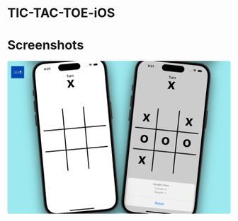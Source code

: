 # TIC-TAC-TOE-iOS

# Screenshots

![image](https://github.com/RenuckaM/TIC-TAC-TOE-iOS/blob/main/Tic-tac-toe-2.jpg?raw=true![image](https://github.com/user-attachments/assets/b56b4018-7a7e-46f3-80a1-877c10540f6e)
)
